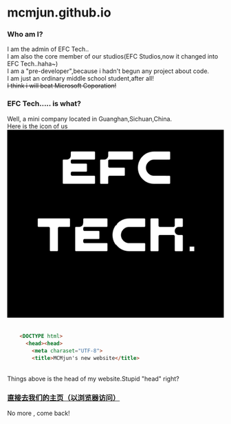 # mcmjun.github.io
### Who am I?
I am the admin of EFC Tech..  
I am also the core member of our studios(EFC Studios,now it changed into EFC Tech..haha~)  
I am a "pre-developer",because i hadn't begun any project about code.  
I am just an ordinary middle school student,after all!  
~~I think i will beat Microsoft Coporation!~~
  
### EFC Tech..... is what?
Well, a mini company located in Guanghan,Sichuan,China.  
Here is the icon of us  
[![This is our icon.](/assets/EFC_TECH..png "Click to view a bigger one.")](https://mcmjun.github.io/assets/EFC_TECH..png)  
```html

    <DOCTYPE html>
      <head><head>
        <meta charaset="UTF-8">
        <title>MCMjun's new website</title>
        
```        
Things above is the head of my website.Stupid "head" right?  
### [直接去我们的主页（以浏览器访问）](https://mcmjun.github.io/index.html)  
No more , come back!
